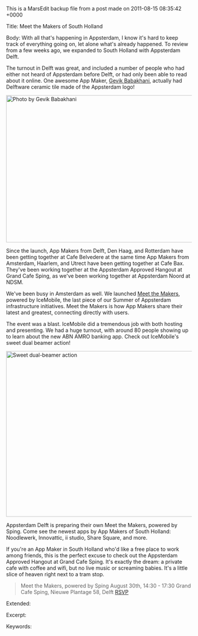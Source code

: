 This is a MarsEdit backup file from a post made on 2011-08-15 08:35:42 +0000

Title:
Meet the Makers of South Holland

Body:
With all that's happening in Appsterdam, I know it's hard to keep track of everything going on, let alone what's already happened. To review from a few weeks ago, we expanded to South Holland with Appsterdam Delft.

The turnout in Delft was great, and included a number of people who had either not heard of Appsterdam before Delft, or had only been able to read about it online. One awesome App Maker, <a href="https://twitter.com/#!/gevik">Gevik Babakhani<a>, actually had Delftware ceramic tile made of the Appsterdam logo!

<img style="display:block; margin-left:auto; margin-right:auto;" src="marsedit://pending/B0522ABB-2063-41A4-B48B-E4D6780CECA1/" alt="Photo by Gevik Babakhani" title="5978362491_c24a79516e_b.jpg" border="0" width="600" height="398" />

Since the launch, App Makers from Delft, Den Haag, and Rotterdam have been getting together at Cafe Belvedere at the same time App Makers from Amsterdam, Haarlem, and Utrect have been getting together at Cafe Bax. They've been working together at the Appsterdam Approved Hangout at Grand Cafe Sping, as we've been working together at Appsterdam Noord at NDSM.

We've been busy in Amsterdam as well. We launched <a href="http://mur.mu.rs/?p=297">Meet the Makers</a>, powered by IceMobile, the last piece of our Summer of Appsterdam infrastructure initiatives. Meet the Makers is how App Makers share their latest and greatest, connecting directly with users.

The event was a blast. IceMobile did a tremendous job with both hosting and presenting. We had a huge turnout, with around 80 people showing up to learn about the new ABN AMRO banking app. Check out IceMobile's sweet dual beamer action!

<img style="display:block; margin-left:auto; margin-right:auto;" src="marsedit://pending/C855AAFD-BF32-4BD7-A804-6CE7B1231919/" alt="Sweet dual-beamer action" title="DualBeamers.JPG" border="0" width="600" height="448" />

Appsterdam Delft is preparing their own Meet the Makers, powered by Sping. Come see the newest apps by App Makers of South Holland: Noodlewerk, Innovattic, ii studio, Share Square, and more. 

If you're an App Maker in South Holland who'd like a free place to work among friends, this is the perfect excuse to check out the Appsterdam Approved Hangout at Grand Cafe Sping. It's exactly the dream: a private cafe with coffee and wifi, but no live music or screaming babies. It's a little slice of heaven right next to a tram stop.

<blockquote>
Meet the Makers, powered by Sping
August 30th,  14:30 - 17:30
Grand Cafe Sping, Nieuwe Plantage 58, Delft
<a href="http://www.meetup.com/Appsterdam/events/29415091/">RSVP</a>
</blockquote>

Extended:


Excerpt:


Keywords:
